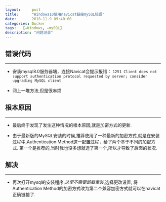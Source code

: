 ```yaml
---
layout:     post
title:      "Windows10使用navicat链接mySQL错误"
date:       2018-11-9 09:40:00
categories: Docker
tags:   [๑Windows, ๑mySQL]
description: "问题记录"
---
```


## 错误代码
---

- 安装mysql8.0服务器端，连接Navicat会提示报错：
`1251 Client does not support authentication protocol requested by server; consider upgrading MySQL client`

- 网上一堆方法,但是很麻烦

## 根本原因
---

- 最后终于发现了发生这种情况的根本原因,就是加密方式的更新.

- 由于最新版的MySQL安装的时候,推荐使用了一种最新的加密方式,就是在安装过程中,Authentication Method这一配置过程，给了两个基于不同的加密方式. 第一个是推荐的,当时我也没多想就选了第一个,所以才导致了后面的状况.

## 解决
---

- 再次打开mysql的安装程序,*这里不需要卸载重装*,选择更改设置, 将Authentication Method的加密方式改为第二个兼容加密方式就可以在navicat正确链接了.
